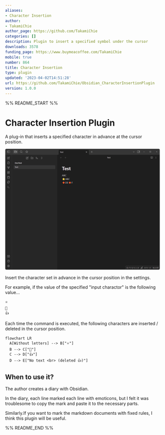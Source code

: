 ```yaml
---
aliases:
- Character Insertion
author:
- TakamiChie
author_page: https://github.com/TakamiChie
categories: []
description: Plugin to insert a specified symbol under the cursor
downloads: 3578
funding_page: https://www.buymeacoffee.com/TakamiChie
mobile: true
number: 864
title: Character Insertion
type: plugin
updated: '2023-04-02T14:51:28'
url: https://github.com/TakamiChie/Obsidian_CharacterInsertionPlugin
version: 1.0.0
---
```


%% README_START %%

# Character Insertion Plugin

A plug-in that inserts a specified character in advance at the cursor position.

![demo](https://raw.githubusercontent.com/TakamiChie/Obsidian_CharacterInsertionPlugin/HEAD/demo.gif)

Insert the character set in advance in the cursor position in the settings.

For example, if the value of the specified "input charactor" is the following value...

```
⭐
🔶
👍
```

Each time the command is executed, the following characters are inserted / deleted in the cursor position.

```mermaid
flowchart LR
  A[Without letters] --> B["⭐"]
  B --> C["🔶"]
  C --> D["👍"]
  D --> E["No text <br> (deleted 👍)"]
```

## When to use it?

The author creates a diary with Obsidian.

In the diary, each line marked each line with emoticons, but I felt it was troublesome to copy the mark and paste it to the necessary parts.

Similarly.If you want to mark the markdown documents with fixed rules, I think this plugin will be useful.

%% README_END %%